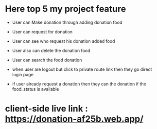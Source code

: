 
# Here top 5 my project feature

* User can Make donation through adding donation food

* User can request for donation

* User can see who request his donation added food

* User also can delete the donation food

* User can search the food donation 

* when user are logout but click to private route link then they go direct login page

* If user already request a donation then they can the donation if the food_status is available

# client-side live link : https://donation-af25b.web.app/

